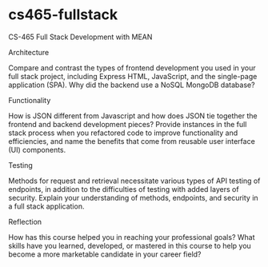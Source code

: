 # cs465-fullstack
CS-465 Full Stack Development with MEAN

Architecture

Compare and contrast the types of frontend development you used in your full stack project, including Express HTML, JavaScript, and the single-page application (SPA).
Why did the backend use a NoSQL MongoDB database?

Functionality

How is JSON different from Javascript and how does JSON tie together the frontend and backend development pieces?
Provide instances in the full stack process when you refactored code to improve functionality and efficiencies, and name the benefits that come from reusable user interface (UI) components.

Testing

Methods for request and retrieval necessitate various types of API testing of endpoints, in addition to the difficulties of testing with added layers of security. Explain your understanding of methods, endpoints, and security in a full stack application.

Reflection

How has this course helped you in reaching your professional goals? What skills have you learned, developed, or mastered in this course to help you become a more marketable candidate in your career field?
